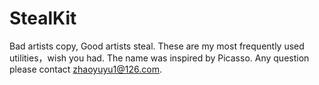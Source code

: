 # StealKit
Bad artists copy, Good artists steal. These are my most frequently used utilities，wish you had. The name was inspired by Picasso. Any question please contact zhaoyuyu1@126.com.